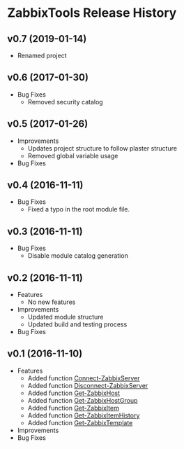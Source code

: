 # ZabbixTools Release History

## v0.7 (2019-01-14)
  - Renamed project

## v0.6 (2017-01-30)
  - Bug Fixes
    - Removed security catalog

## v0.5 (2017-01-26)
  - Improvements
    - Updates project structure to follow plaster structure
    - Removed global variable usage
  - Bug Fixes

## v0.4 (2016-11-11)
  - Bug Fixes
    - Fixed a typo in the root module file.

## v0.3 (2016-11-11)
  - Bug Fixes
    - Disable module catalog generation

## v0.2 (2016-11-11)
  - Features
    - No new features
  - Improvements
    - Updated module structure
    - Updated build and testing process
  - Bug Fixes

## v0.1 (2016-11-10)
  - Features
    - Added function [Connect-ZabbixServer](docs\commands\Connect-ZabbixServer.md)
    - Added function [Disconnect-ZabbixServer](docs\commands\Disconnect-ZabbixServer.md)
    - Added function [Get-ZabbixHost](docs\commands\Get-ZabbixHost.md)
    - Added function [Get-ZabbixHostGroup](docs\commands\Get-ZabbixHostGroup.md)
    - Added function [Get-ZabbixItem](docs\commands\Get-ZabbixItem.md)
    - Added function [Get-ZabbixItemHistory](docs\commands\Get-ZabbixItemHistory.md)
    - Added function [Get-ZabbixTemplate](docs\commands\Get-ZabbixTemplate.md)
  - Improvements
  - Bug Fixes
